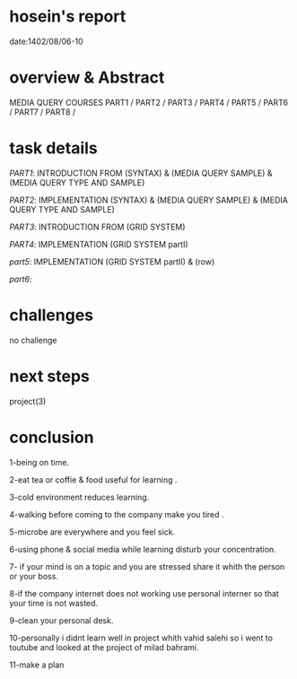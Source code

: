 # hosein's report
date:1402/08/06-10

# overview & Abstract
MEDIA QUERY COURSES
PART1
/
PART2
/
PART3
/
PART4
/
PART5
/
PART6
/
PART7
/
PART8 
/
# task details
 *PART1*: INTRODUCTION FROM (SYNTAX) & (MEDIA QUERY SAMPLE) & (MEDIA QUERY TYPE AND SAMPLE)


 *PART2*: IMPLEMENTATION (SYNTAX) & (MEDIA QUERY SAMPLE) & (MEDIA QUERY TYPE AND SAMPLE)
 

 *PART3*: INTRODUCTION FROM (GRID SYSTEM)
 

 *PART4*: IMPLEMENTATION (GRID SYSTEM partI)
 

 *part5*: IMPLEMENTATION (GRID SYSTEM partII) & (row)
 
 
 *part6*: 
# challenges
no challenge
# next steps
project(3)

# conclusion
1-being on time.

2-eat tea or coffie & food useful for learning .

3-cold environment reduces learning.

4-walking before coming to the company make you tired .

5-microbe are everywhere and you feel sick.

6-using phone & social media while learning disturb your concentration.

7- if your mind is on a topic and you are stressed share it whith the person or your boss.

8-if the company internet does not working use personal interner so that your time is not wasted.

9-clean your personal desk.

10-personally i didnt learn well in project whith vahid salehi so i went to toutube and looked at the project of milad bahrami.

11-make a plan
